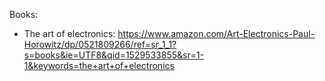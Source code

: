 Books:
- The art of electronics: https://www.amazon.com/Art-Electronics-Paul-Horowitz/dp/0521809266/ref=sr_1_1?s=books&ie=UTF8&qid=1529533855&sr=1-1&keywords=the+art+of+electronics